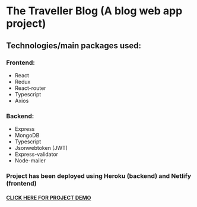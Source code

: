 # The Traveller Blog (A blog web app project)

## Technologies/main packages used:
### Frontend:
* React
* Redux
* React-router
* Typescript
* Axios

### Backend:
* Express
* MongoDB
* Typescript
* Jsonwebtoken (JWT)
* Express-validator
* Node-mailer

### Project has been deployed using Heroku (backend) and Netlify (frontend)
#### [CLICK HERE FOR PROJECT DEMO](https://the-traveller-blog.netlify.app/)

